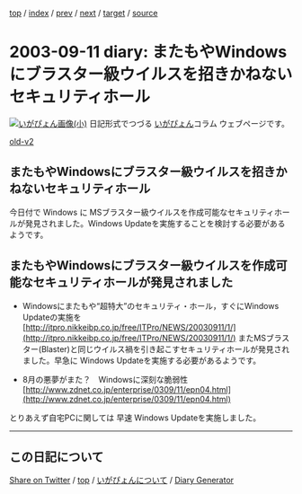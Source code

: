 [top](../index.html) 
 / [index](index.html) 
 / [prev](ig030910.html) 
 / [next](ig030924.html) 
 / [target](https://igapyon.github.io/diary/2003/ig030911.html) 
 / [source](https://github.com/igapyon/diary/blob/gh-pages/2003/ig030911.html.src.md) 

2003-09-11 diary: またもやWindowsにブラスター級ウイルスを招きかねないセキュリティホール
=====================================================================================================
[![いがぴょん画像(小)](https://igapyon.github.io/diary/images/iga200306s.jpg "いがぴょん")](https://igapyon.github.io/diary/memo/memoigapyon.html) 日記形式でつづる [いがぴょん](https://igapyon.github.io/diary/memo/memoigapyon.html)コラム ウェブページです。

[old-v2](ig030911-orig.html)

## またもやWindowsにブラスター級ウイルスを招きかねないセキュリティホール

今日付で Windows に MSブラスター級ウイルスを作成可能なセキュリティホールが発見されました。Windows Updateを実施することを検討する必要があるようです。


## またもやWindowsにブラスター級ウイルスを作成可能なセキュリティホールが発見されました

* Windowsにまたもや“超特大”のセキュリティ・ホール，すぐにWindows Updateの実施を
  [http://itpro.nikkeibp.co.jp/free/ITPro/NEWS/20030911/1/](http://itpro.nikkeibp.co.jp/free/ITPro/NEWS/20030911/1/)
  またMSブラスター(Blaster)と同じウイルス禍を引き起こすセキュリティホールが発見されました。早急に Windows Updateを実施する必要があるようです。
  
* 8月の悪夢がまた？　Windowsに深刻な脆弱性
  [http://www.zdnet.co.jp/enterprise/0309/11/epn04.html](http://www.zdnet.co.jp/enterprise/0309/11/epn04.html)

とりあえず自宅PCに関しては 早速 Windows Updateを実施しました。

----------------------------------------------------------------------------------------------------

## この日記について

[Share on Twitter](https://twitter.com/intent/tweet?hashtags=igapyon%2Cdiary%2C%E3%81%84%E3%81%8C%E3%81%B4%E3%82%87%E3%82%93&text=%E3%81%BE%E3%81%9F%E3%82%82%E3%82%84Windows%E3%81%AB%E3%83%96%E3%83%A9%E3%82%B9%E3%82%BF%E3%83%BC%E7%B4%9A%E3%82%A6%E3%82%A4%E3%83%AB%E3%82%B9%E3%82%92%E6%8B%9B%E3%81%8D%E3%81%8B%E3%81%AD%E3%81%AA%E3%81%84%E3%82%BB%E3%82%AD%E3%83%A5%E3%83%AA%E3%83%86%E3%82%A3%E3%83%9B%E3%83%BC%E3%83%AB&url=https%3A%2F%2Figapyon.github.io%2Fdiary%2F2003%2Fig030911.html) / [top](../index.html) / [いがぴょんについて](https://igapyon.github.io/diary/memo/memoigapyon.html) / [Diary Generator](https://github.com/igapyon/igapyonv3)
